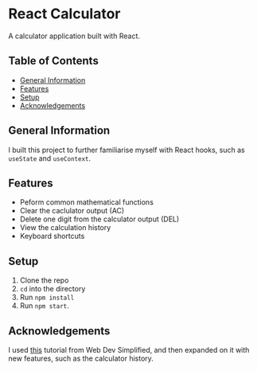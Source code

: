 # React Calculator <!-- omit in toc -->

A calculator application built with React.

## Table of Contents <!-- omit in toc -->

- [General Information](#general-information)
- [Features](#features)
- [Setup](#setup)
- [Acknowledgements](#acknowledgements)

## General Information

I built this project to further familiarise myself with React hooks, such as `useState` and `useContext`.

## Features

- Peform common mathematical functions
- Clear the caclulator output (AC)
- Delete one digit from the calculator output (DEL)
- View the calculation history
- Keyboard shortcuts

## Setup

1. Clone the repo
2. `cd` into the directory
3. Run `npm install`
4. Run `npm start`.

## Acknowledgements

I used [this](https://www.youtube.com/watch?v=DgRrrOt0Vr8) tutorial from Web Dev Simplified, and then expanded on it with new features, such as the calculator history.
